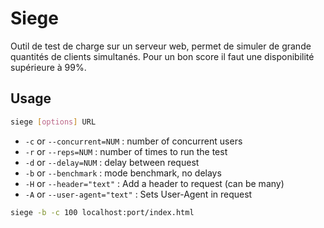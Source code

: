 # Siege #

Outil de test de charge sur un serveur web, permet de simuler de grande quantités de clients simultanés. Pour un bon score il faut une disponibilité supérieure à 99%.

## Usage ##

```sh
siege [options] URL
```

* `-c` or `--concurrent=NUM` : number of concurrent users
* `-r` or `--reps=NUM` : number of times to run the test
* `-d` or `--delay=NUM` : delay between request
* `-b` or `--benchmark` : mode benchmark, no delays
* `-H` or `--header="text"` : Add a header to request (can be many)
* `-A` or `--user-agent="text"` : Sets User-Agent in request

```sh
siege -b -c 100 localhost:port/index.html
```
